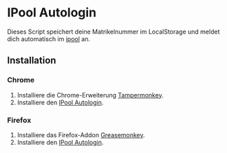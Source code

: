 IPool Autologin
=========================

Dieses Script speichert deine Matrikelnummer im LocalStorage und meldet dich automatisch im [ipool](http://ipool.ba-berlin.de) an.

## Installation

### Chrome
1. Installiere die Chrome-Erweiterung [Tampermonkey](https://chrome.google.com/webstore/detail/tampermonkey/dhdgffkkebhmkfjojejmpbldmpobfkfo).
2. Installiere den [IPool Autologin](https://github.com/PascalHelbig/ipool-autologin/raw/master/ipool-autologin.user.js).

### Firefox
1. Installiere das Firefox-Addon [Greasemonkey](https://addons.mozilla.org/de/firefox/addon/greasemonkey/).
2. Installiere den [IPool Autologin](https://github.com/PascalHelbig/ipool-autologin/raw/master/ipool-autologin.user.js).
